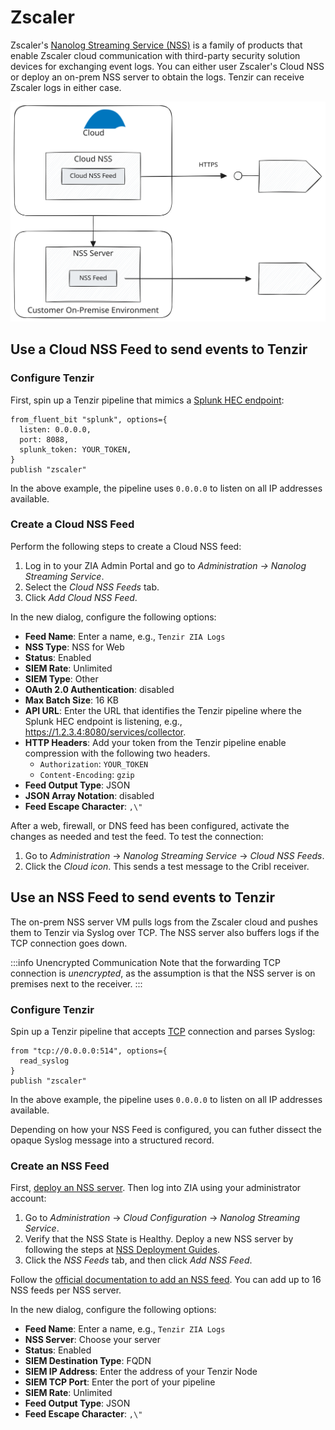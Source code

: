 # Zscaler

Zscaler's [Nanolog Streaming Service (NSS)][nss] is a family of products that
enable Zscaler cloud communication with third-party security solution devices
for exchanging event logs. You can either user Zscaler's Cloud NSS or deploy an
on-prem NSS server to obtain the logs. Tenzir can receive Zscaler logs in either
case.

[nss]: https://help.zscaler.com/zia/understanding-nanolog-streaming-service

![Zscaler NSS](zscaler-nss.svg)

## Use a Cloud NSS Feed to send events to Tenzir

### Configure Tenzir

First, spin up a Tenzir pipeline that mimics a [Splunk HEC
endpoint](../splunk/README.md):

```tql
from_fluent_bit "splunk", options={
  listen: 0.0.0.0,
  port: 8088,
  splunk_token: YOUR_TOKEN,
}
publish "zscaler"
```

In the above example, the pipeline uses `0.0.0.0` to listen on all IP addresses
available.

### Create a Cloud NSS Feed

Perform the following steps to create a Cloud NSS feed:

1. Log in to your ZIA Admin Portal and go to *Administration → Nanolog Streaming
   Service*.
2. Select the *Cloud NSS Feeds* tab.
3. Click *Add Cloud NSS Feed*.

In the new dialog, configure the following options:

- **Feed Name**: Enter a name, e.g., `Tenzir ZIA Logs`
- **NSS Type**: NSS for Web
- **Status**: Enabled
- **SIEM Rate**: Unlimited
- **SIEM Type**: Other
- **OAuth 2.0 Authentication**: disabled
- **Max Batch Size**: 16 KB
- **API URL**: Enter the URL that identifies the Tenzir pipeline where the
  Splunk HEC endpoint is listening, e.g.,
  https://1.2.3.4:8080/services/collector.
- **HTTP Headers**: Add your token from the Tenzir pipeline enable compression
  with the following two headers.
  - `Authorization`: `YOUR_TOKEN`
  - `Content-Encoding`: `gzip`
- **Feed Output Type**: JSON
- **JSON Array Notation**: disabled
- **Feed Escape Character**: `,\"`

After a web, firewall, or DNS feed has been configured, activate the changes as
needed and test the feed. To test the connection:

1. Go to *Administration* → *Nanolog Streaming Service* → *Cloud NSS Feeds*.
2. Click the *Cloud icon*. This sends a test message to the Cribl receiver.

## Use an NSS Feed to send events to Tenzir

The on-prem NSS server VM pulls logs from the Zscaler cloud and pushes them to
Tenzir via Syslog over TCP. The NSS server also buffers logs if the TCP
connection goes down.

:::info Unencrypted Communication
Note that the forwarding TCP connection is *unencrypted*, as the assumption is
that the NSS server is on premises next to the receiver.
:::

### Configure Tenzir

Spin up a Tenzir pipeline that accepts [TCP](../tcp/README.md) connection and
parses Syslog:

```tql
from "tcp://0.0.0.0:514", options={
  read_syslog
}
publish "zscaler"
```

In the above example, the pipeline uses `0.0.0.0` to listen on all IP addresses
available.

Depending on how your NSS Feed is configured, you can futher dissect the opaque
Syslog message into a structured record.

### Create an NSS Feed

First, [deploy an NSS server](https://help.zscaler.com/zia/adding-nss-servers).
Then log into ZIA using your administrator account:

1. Go to *Administration* → *Cloud Configuration* → *Nanolog Streaming Service*.
2. Verify that the NSS State is Healthy. Deploy a new NSS server by following
   the steps at [NSS Deployment Guides][nss-deployment].
3. Click the *NSS Feeds* tab, and then click *Add NSS Feed*.

[nss-deployment]: https://help.zscaler.com/zia/nanolog-streaming-service

Follow the [official documentation to add an NSS
feed](https://help.zscaler.com/zia/adding-nss-feeds). You can add up to 16 NSS
feeds per NSS server.

In the new dialog, configure the following options:

- **Feed Name**: Enter a name, e.g., `Tenzir ZIA Logs`
- **NSS Server**: Choose your server
- **Status**: Enabled
- **SIEM Destination Type**: FQDN
- **SIEM IP Address**: Enter the address of your Tenzir Node
- **SIEM TCP Port**: Enter the port of your pipeline
- **SIEM Rate**: Unlimited
- **Feed Output Type**: JSON
- **Feed Escape Character**: `,\"`
